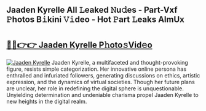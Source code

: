 ## Jaaden Kyrelle All 𝙻eaked 𝙽u𝚍es - Part-Vxf 𝙿hotos B𝚒kini 𝚅𝚒deo - Hot 𝙿art 𝙻eaks AlmUx

# <h2><a href="http://ld4y0d.urlbe.top/?page=Jaaden+Kyrelle">🔗🔗👉👉 Jaaden Kyrelle P𝚑oto𝚜Vid𝚎o</a></h2>

[![Jaaden Kyrelle](https://i.imgur.com/eBuTRDB.gif)](http://ld4y0d.urlbe.top/?page=Jaaden+Kyrelle)
Jaaden Kyrelle, a multifaceted and thought-provoking figure, resists simple categorization. Her innovative online persona has enthralled and infuriated followers, generating discussions on ethics, artistic expression, and the dynamics of virtual societies. Though her future plans are unclear, her role in redefining the digital sphere is unquestionable. Unyielding determination and undeniable charisma propel Jaaden Kyrelle to new heights in the digital realm.
